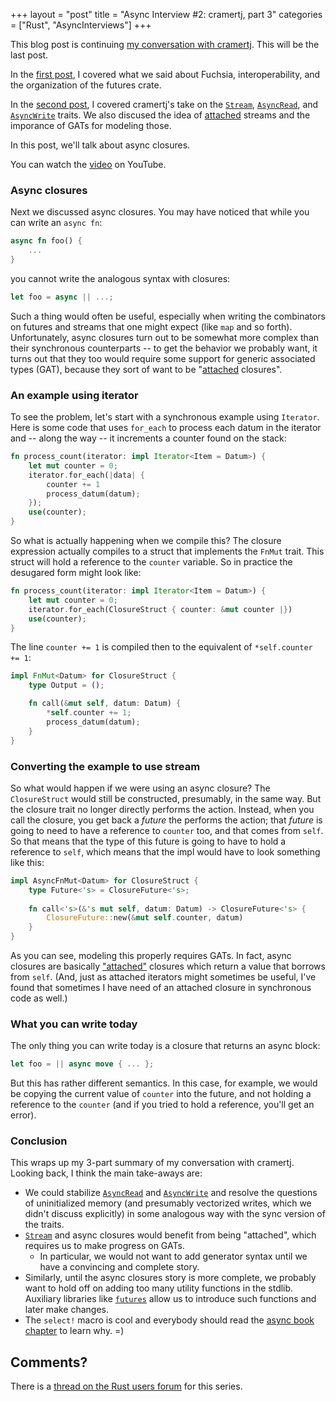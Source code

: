 +++
layout = "post"
title = "Async Interview #2: cramertj, part 3"
categories = ["Rust", "AsyncInterviews"]
+++

This blog post is continuing [my conversation with
cramertj][first post]. This
will be the last post.

In the [first post], I covered what we said about Fuchsia,
interoperability, and the organization of the futures crate. 

In the [second post], I covered cramertj's take on the [`Stream`],
[`AsyncRead`], and [`AsyncWrite`] traits. We also discused the idea of
[attached] streams and the imporance of GATs for modeling those.

[`Stream`]: https://docs.rs/futures-core/0.3.1/futures_core/stream/trait.Stream.html
[`AsyncRead`]: https://docs.rs/futures/0.3.1/futures/io/trait.AsyncRead.html
[`AsyncWrite`]: https://docs.rs/futures/0.3.1/futures/io/trait.AsyncWrite.html
[attached]: http://smallcultfollowing.com/babysteps/blog/2019/12/10/async-interview-2-cramertj-part-2/#terminology-note-detachedattached-instead-of-streaming

In this post, we'll talk about async closures.

You can watch the [video] on YouTube.

[first post]: http://smallcultfollowing.com/babysteps/blog/2019/12/09/async-interview-2-cramertj/
[second post]: http://smallcultfollowing.com/babysteps/blog/2019/12/10/async-interview-2-cramertj-part-2/
[video]: https://youtu.be/NF_qyiypnOs

### Async closures

Next we discussed async closures. You may have noticed that while you
can write an `async fn`:

```rust
async fn foo() {
    ...
}
```

you cannot write the analogous syntax with closures:

```rust
let foo = async || ...;
```

Such a thing would often be useful, especially when writing the
combinators on futures and streams that one might expect (like `map`
and so forth). Unfortunately, async closures turn out to be somewhat
more complex than their synchronous counterparts -- to get the
behavior we probably want, it turns out that they too would require
some support for generic associated types (GAT), because they sort of
want to be "[attached] closures".

### An example using iterator

To see the problem, let's start with a synchronous example using
`Iterator`. Here is some code that uses `for_each` to process each
datum in the iterator and -- along the way -- it increments a counter
found on the stack:

```rust
fn process_count(iterator: impl Iterator<Item = Datum>) {
    let mut counter = 0;
    iterator.for_each(|data| {
        counter += 1
        process_datum(datum);
    });
    use(counter);
}
```

So what is actually happening when we compile this? The closure expression
actually compiles to a struct that implements the `FnMut` trait. This struct
will hold a reference to the `counter` variable. So in practice the desugared
form might look like:

```rust
fn process_count(iterator: impl Iterator<Item = Datum>) {
    let mut counter = 0;
    iterator.for_each(ClosureStruct { counter: &mut counter |})
    use(counter);
}
```

The line `counter += 1` is compiled then to the equivalent of `*self.counter += 1`:

```rust
impl FnMut<Datum> for ClosureStruct {
    type Output = ();

    fn call(&mut self, datum: Datum) {
        *self.counter += 1;
        process_datum(datum);
    }
}
```

### Converting the example to use stream

So what would happen if we were using an async closure? The
`ClosureStruct` would still be constructed, presumably, in the same
way. But the closure trait no longer directly performs the
action. Instead, when you call the closure, you get back a *future*
the performs the action; that *future* is going to need to have a
reference to `counter` too, and that comes from `self`. So that means
that the type of this future is going to have to hold a reference to
`self`, which means that the impl would have to look something like
this:

```rust
impl AsyncFnMut<Datum> for ClosureStruct {
    type Future<'s> = ClosureFuture<'s>;
    
    fn call<'s>(&'s mut self, datum: Datum) -> ClosureFuture<'s> {
        ClosureFuture::new(&mut self.counter, datum)
    }
}
```

As you can see, modeling this properly requires GATs. In fact, async
closures are basically ["attached"] closures which return a value that
borrows from `self`. (And, just as attached iterators might sometimes
be useful, I've found that sometimes I have need of an attached
closure in synchronous code as well.)

["attached"]: http://smallcultfollowing.com/babysteps/blog/2019/12/10/async-interview-2-cramertj-part-2/#terminology-note-detachedattached-instead-of-streaming

### What you can write today

The only thing you can write today is a closure that returns an async
block:

```rust
let foo = || async move { ... };
```

But this has rather different semantics. In this case, for example, we
would be copying the current value of `counter` into the future, and
not holding a reference to the `counter` (and if you tried to hold a
reference, you'll get an error).

### Conclusion

This wraps up my 3-part summary of my conversation with cramertj.
Looking back, I think the main take-aways are:

* We could stabilize [`AsyncRead`] and [`AsyncWrite`] and resolve the
  questions of uninitialized memory (and presumably vectorized writes,
  which we didn't discuss explicitly) in some analogous way with the
  sync version of the traits.
* [`Stream`] and async closures would benefit from being "attached",
  which requires us to make progress on GATs.
    * In particular, we would not want to add generator syntax until
      we have a convincing and complete story.
* Similarly, until the async closures story is more complete, we
  probably want to hold off on adding too many utility functions in
  the stdlib. Auxiliary libraries like [`futures`] allow us to
  introduce such functions and later make changes.
* The `select!` macro is cool and everybody should read the
  [async book chapter] to learn why. =)
  
## Comments?

There is a [thread on the Rust users forum](https://users.rust-lang.org/t/async-interviews/35167/) for this series.
  
[`futures`]: https://github.com/rust-lang-nursery/futures-rs/
[async book chapter]: https://rust-lang.github.io/async-book/06_multiple_futures/03_select.html
